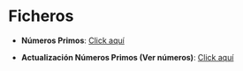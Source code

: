 # Ficheros

- **Números Primos**: [Click aquí](Ejercicios/Numeros_Primos/)

- **Actualización Números Primos (Ver números)**: [Click aquí](Ejercicios/Ver_Numeros_Primos/)